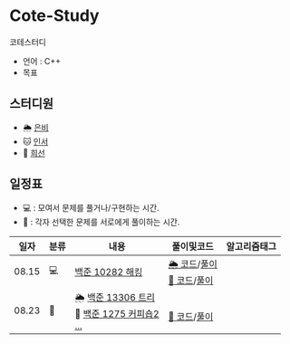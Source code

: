 <!--- 줄바꿈 태그 <br> --->

# Cote-Study
코테스터디
- 언어 : C++
- 목표

## 스터디원
- 🌦️ [은비](https://github.com/led156)
- 🐱 [인서](https://github.com/sene03)
- 🍗 [희선](https://github.com/h3136514)

## 일정표
- 💻 : 모여서 문제를 풀거나/구현하는 시간.
- 📖 : 각자 선택한 문제를 서로에게 풀이하는 시간.

|일자|분류|내용|풀이및코드|알고리즘태그|
|---|--|---|-------|---------|
|08.15|💻|[백준 10282 해킹](https://www.acmicpc.net/problem/10282)|[🌦️ 코드](https://github.com/led156/Cote-Study/blob/main/0815/10282_%EC%9D%80%EB%B9%84.cpp)/[풀이](https://lee-eb.tistory.com/50)<br> [🍗 코드](https://github.com/led156/Cote-Study/blob/main/0815/10282_%ED%9D%AC%EC%84%A0.cpp)/[풀이](https://hshong313.tistory.com/5)<br> ||
|08.23|📖|🌦️ [백준 13306 트리](https://www.acmicpc.net/problem/13306)<br>🍗 [백준 1275 커피숍2](https://www.acmicpc.net/problem/1275)<br> [...]()|<br> [🍗 코드](https://github.com/led156/Cote-Study/blob/main/0823/1275_%ED%9D%AC%EC%84%A0.cpp)/[풀이](https://hshong313.tistory.com/9)<br> ||
